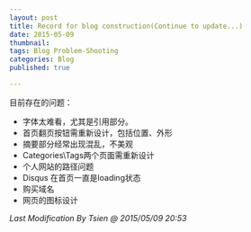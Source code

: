 ```yaml
---
layout: post
title: Record for blog construction(Continue to update...)
date: 2015-05-09
thumbnail:
tags: Blog Problem-Shooting
categories: Blog
published: true

---
```


目前存在的问题：

* 字体太难看，尤其是引用部分。
* 首页翻页按钮需重新设计，包括位置、外形
* 摘要部分经常出现混乱，不美观
* Categories\Tags两个页面需重新设计
* 个人网站的路径问题
* Disqus 在首页一直是loading状态
* 购买域名
* 网页的图标设计


_Last Modification By Tsien @ 2015/05/09 20:53_